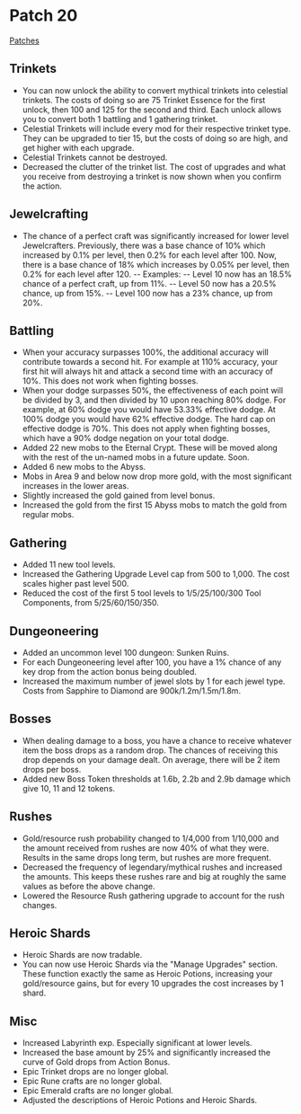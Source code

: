 # Patch 20

[Patches](patches.md)

<!--<iframe width="840" height="472" src="https://www.youtube.com/embed/nRwTJq0DD-c" title="YouTube video player" frameborder="0" allow="accelerometer; autoplay; clipboard-write; encrypted-media; gyroscope; picture-in-picture" allowfullscreen></iframe>-->

Trinkets
--------

- You can now unlock the ability to convert mythical trinkets into celestial trinkets. The costs of doing so are 75 Trinket Essence for the first unlock, then 100 and 125 for the second and third. Each unlock allows you to convert both 1 battling and 1 gathering trinket.
- Celestial Trinkets will include every mod for their respective trinket type. They can be upgraded to tier 15, but the costs of doing so are high, and get higher with each upgrade.
- Celestial Trinkets cannot be destroyed.
- Decreased the clutter of the trinket list. The cost of upgrades and what you receive from destroying a trinket is now shown when you confirm the action.

Jewelcrafting
-------------

- The chance of a perfect craft was significantly increased for lower level Jewelcrafters. Previously, there was a base chance of 10% which increased by 0.1% per level, then 0.2% for each level after 100. Now, there is a base chance of 18% which increases by 0.05% per level, then 0.2% for each level after 120.
-- Examples:
-- Level 10 now has an 18.5% chance of a perfect craft, up from 11%.
-- Level 50 now has a 20.5% chance, up from 15%.
-- Level 100 now has a 23% chance, up from 20%.

Battling
--------

- When your accuracy surpasses 100%, the additional accuracy will contribute towards a second hit. For example at 110% accuracy, your first hit will always hit and attack a second time with an accuracy of 10%. This does not work when fighting bosses.
- When your dodge surpasses 50%, the effectiveness of each point will be divided by 3, and then divided by 10 upon reaching 80% dodge. For example, at 60% dodge you would have 53.33% effective dodge. At 100% dodge you would have 62% effective dodge. The hard cap on effective dodge is 70%. This does not apply when fighting bosses, which have a 90% dodge negation on your total dodge.
- Added 22 new mobs to the Eternal Crypt. These will be moved along with the rest of the un-named mobs in a future update. Soon.
- Added 6 new mobs to the Abyss.
- Mobs in Area 9 and below now drop more gold, with the most significant increases in the lower areas.
- Slightly increased the gold gained from level bonus.
- Increased the gold from the first 15 Abyss mobs to match the gold from regular mobs.

Gathering
---------

- Added 11 new tool levels.
- Increased the Gathering Upgrade Level cap from 500 to 1,000. The cost scales higher past level 500.
- Reduced the cost of the first 5 tool levels to 1/5/25/100/300 Tool Components, from 5/25/60/150/350.

Dungeoneering
-------------

- Added an uncommon level 100 dungeon: Sunken Ruins.
- For each Dungeoneering level after 100, you have a 1% chance of any key drop from the action bonus being doubled.
- Increased the maximum number of jewel slots by 1 for each jewel type. Costs from Sapphire to Diamond are 900k/1.2m/1.5m/1.8m.

Bosses
------

- When dealing damage to a boss, you have a chance to receive whatever item the boss drops as a random drop. The chances of receiving this drop depends on your damage dealt. On average, there will be 2 item drops per boss.
- Added new Boss Token thresholds at 1.6b, 2.2b and 2.9b damage which give 10, 11 and 12 tokens.

Rushes
------

- Gold/resource rush probability changed to 1/4,000 from 1/10,000 and the amount received from rushes are now 40% of what they were. Results in the same drops long term, but rushes are more frequent.
- Decreased the frequency of legendary/mythical rushes and increased the amounts. This keeps these rushes rare and big at roughly the same values as before the above change.
- Lowered the Resource Rush gathering upgrade to account for the rush changes.

Heroic Shards
-------------

- Heroic Shards are now tradable.
- You can now use Heroic Shards via the "Manage Upgrades" section. These function exactly the same as Heroic Potions, increasing your gold/resource gains, but for every 10 upgrades the cost increases by 1 shard.

Misc
----

- Increased Labyrinth exp. Especially significant at lower levels.
- Increased the base amount by 25% and significantly increased the curve of Gold drops from Action Bonus.
- Epic Trinket drops are no longer global.
- Epic Rune crafts are no longer global.
- Epic Emerald crafts are no longer global.
- Adjusted the descriptions of Heroic Potions and Heroic Shards.

